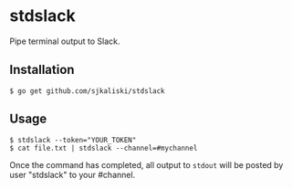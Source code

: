 # stdslack

Pipe terminal output to Slack.

## Installation

```
$ go get github.com/sjkaliski/stdslack
```

## Usage

```
$ stdslack --token="YOUR_TOKEN"
$ cat file.txt | stdslack --channel=#mychannel
```

Once the command has completed, all output to `stdout` will be posted by user "stdslack" to your #channel.
